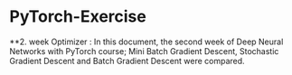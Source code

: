 # PyTorch-Exercise


**2. week Optimizer : In this document, the second week of Deep Neural Networks with PyTorch course; Mini Batch Gradient Descent, Stochastic Gradient Descent and Batch Gradient Descent were compared.
